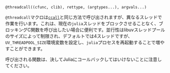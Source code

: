 ```
@threadcall((cfunc, clib), rettype, (argtypes...), argvals...)
```

`@threadcall`マクロは[`ccall`](@ref)と同じ方法で呼び出されますが、異なるスレッドで作業を行います。これは、現在の`julia`スレッドをブロックさせることなく、ブロッキングC関数を呼び出したい場合に便利です。並行性はlibuvスレッドプールのサイズによって制限され、デフォルトでは4スレッドですが、`UV_THREADPOOL_SIZE`環境変数を設定し、`julia`プロセスを再起動することで増やすことができます。

呼び出される関数は、決してJuliaにコールバックしてはいけないことに注意してください。
